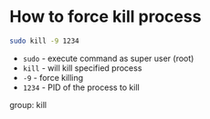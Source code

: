 # How to force kill process

```bash
sudo kill -9 1234
```

- `sudo` - execute command as super user (root)
- `kill` - will kill specified process
- `-9` - force killing
- `1234` - PID of the process to kill

group: kill


